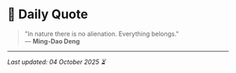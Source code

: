 # 📜 Daily Quote

> "In nature there is no alienation. Everything belongs."  
> — **Ming-Dao Deng**

---

_Last updated: 04 October 2025 ⏳_
